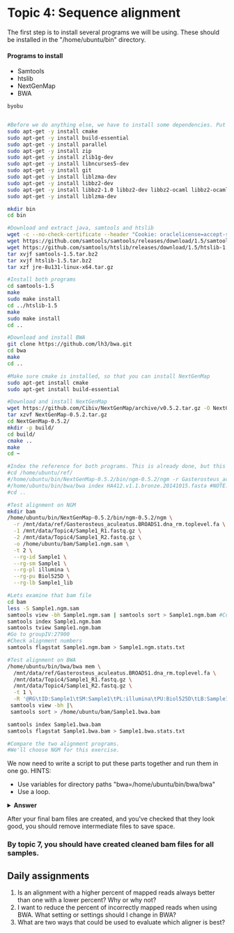 # Topic 4: Sequence alignment

The first step is to install several programs we will be using. These should be installed in the "/home/ubuntu/bin" directory.

#### Programs to install
* Samtools
* htslib
* NextGenMap
* BWA

```bash
byobu


#Before we do anything else, we have to install some dependencies. Put them in one at a time, if you copy and paste the whole list sometimes it doesn't work.
sudo apt-get -y install cmake
sudo apt-get -y install build-essential
sudo apt-get -y install parallel
sudo apt-get -y install zip
sudo apt-get -y install zlib1g-dev
sudo apt-get -y install libncurses5-dev
sudo apt-get -y install git
sudo apt-get -y install liblzma-dev
sudo apt-get -y install libbz2-dev
sudo apt-get -y install libbz2-1.0 libbz2-dev libbz2-ocaml libbz2-ocaml-dev
sudo apt-get -y install liblzma-dev

mkdir bin
cd bin

#Download and extract java, samtools and htslib
wget -c --no-check-certificate --header "Cookie: oraclelicense=accept-securebackup-cookie" http://download.oracle.com/otn-pub/java/jdk/8u131-b11/d54c1d3a095b4ff2b6607d096fa80163/jre-8u131-linux-x64.tar.gz
wget https://github.com/samtools/samtools/releases/download/1.5/samtools-1.5.tar.bz2
wget https://github.com/samtools/htslib/releases/download/1.5/htslib-1.5.tar.bz2
tar xvjf samtools-1.5.tar.bz2
tar xvjf htslib-1.5.tar.bz2
tar xzf jre-8u131-linux-x64.tar.gz

#Install both programs
cd samtools-1.5
make
sudo make install
cd ../htslib-1.5
make
sudo make install
cd ..

#Download and install BWA
git clone https://github.com/lh3/bwa.git
cd bwa
make
cd ..

#Make sure cmake is installed, so that you can install NextGenMap
sudo apt-get install cmake
sudo apt-get install build-essential

#Download and install NextGenMap
wget https://github.com/Cibiv/NextGenMap/archive/v0.5.2.tar.gz -O NextGenMap-0.5.2.tar.gz
tar xzvf NextGenMap-0.5.2.tar.gz
cd NextGenMap-0.5.2/
mkdir -p build/
cd build/
cmake ..
make
cd ~

#Index the reference for both programs. This is already done, but this is how you would do it.
#cd /home/ubuntu/ref/
#/home/ubuntu/bin/NextGenMap-0.5.2/bin/ngm-0.5.2/ngm -r Gasterosteus_aculeatus.BROADS1.dna_rm.toplevel.fa
#/home/ubuntu/bin/bwa/bwa index HA412.v1.1.bronze.20141015.fasta #NOTE: This is already done because it takes an hour.
#cd ..

#Test alignment on NGM
mkdir bam
/home/ubuntu/bin/NextGenMap-0.5.2/bin/ngm-0.5.2/ngm \
  -r /mnt/data/ref/Gasterosteus_aculeatus.BROADS1.dna_rm.toplevel.fa \
  -1 /mnt/data/Topic4/Sample1_R1.fastq.gz \
  -2 /mnt/data/Topic4/Sample1_R2.fastq.gz \
  -o /home/ubuntu/bam/Sample1.ngm.sam \
  -t 2 \
  --rg-id Sample1 \
  --rg-sm Sample1 \
  --rg-pl illumina \
  --rg-pu Biol525D \
  --rg-lb Sample1_lib

#Lets examine that bam file
cd bam
less -S Sample1.ngm.sam
samtools view -bh Sample1.ngm.sam | samtools sort > Sample1.ngm.bam #Convert to bam and sort
samtools index Sample1.ngm.bam
samtools tview Sample1.ngm.bam
#Go to groupIV:27900
#Check alignment numbers
samtools flagstat Sample1.ngm.bam > Sample1.ngm.stats.txt

#Test alignment on BWA
/home/ubuntu/bin/bwa/bwa mem \
  /mnt/data/ref/Gasterosteus_aculeatus.BROADS1.dna_rm.toplevel.fa \
  /mnt/data/Topic4/Sample1_R1.fastq.gz \
  /mnt/data/Topic4/Sample1_R2.fastq.gz \
  -t 1 \
  -R '@RG\tID:Sample1\tSM:Sample1\tPL:illumina\tPU:Biol525D\tLB:Sample1_lib' |\
 samtools view -bh |\
 samtools sort > /home/ubuntu/bam/Sample1.bwa.bam 

samtools index Sample1.bwa.bam
samtools flagstat Sample1.bwa.bam > Sample1.bwa.stats.txt

#Compare the two alignment programs.
#We'll choose NGM for this exercise.


```
We now need to write a script to put these parts together and run them in one go. 
HINTS:
* Use variables for directory paths "bwa=/home/ubuntu/bin/bwa/bwa"
* Use a loop.

<details> 
<summary> <b>Answer</b>  </summary>
  
   ```bash
   #First set up variable names
   bam=/home/ubuntu/bam
   fastq=/mnt/data/Topic4
   ngm=/home/ubuntu/bin/NextGenMap-0.5.2/bin/ngm-0.5.2/ngm
   bin=/home/ubuntu/bin
   ref=/mnt/data/ref/Gasterosteus_aculeatus.BROADS1.dna_rm.toplevel.fa
   project=Biol525D
   #Then get a list of sample names, without suffixes
   ls $fastq | grep R1.fastq | sed s/_R1.fastq.gz//g > $bam/samplelist.txt
   #Then loop through the samples
   while read name
   do
        $ngm \
          -r $ref \
          -1 $fastq/${name}_R1.fastq.gz \
          -2 $fastq/${name}_R2.fastq.gz \
          -o $bam/${name}.ngm.sam \
          --rg-id $name \
          --rg-sm $name \
          --rg-pl illumina \
          --rg-pu $project \
          --rg-lb ${name}_lib \
          -t 1 
        samtools view -bh $bam/${name}.ngm.sam |\
        samtools sort > $bam/${name}.ngm.bam
        samtools index $bam/${name}.ngm.bam

   done < $bam/samplelist.txt
```
</details>

After your final bam files are created, and you've checked that they look good, you should remove intermediate files to save space. 
### By topic 7, you should have created cleaned bam files for all samples.

## Daily assignments
1. Is an alignment with a higher percent of mapped reads always better than one with a lower percent? Why or why not?
2. I want to reduce the percent of incorrectly mapped reads when using BWA. What setting or settings should I change in BWA?
3. What are two ways that could be used to evaluate which aligner is best?

